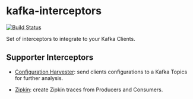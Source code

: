 # kafka-interceptors

[![Build Status](https://travis-ci.org/sysco-middleware/kafka-interceptors.svg?branch=master)](https://travis-ci.org/sysco-middleware/kafka-interceptors)

Set of interceptors to integrate to your Kafka Clients.

## Supporter Interceptors

* [Configuration Harvester](config): send clients configurations to a Kafka Topics for further analysis.

* [Zipkin](zipkin): create Zipkin traces from Producers and Consumers.
